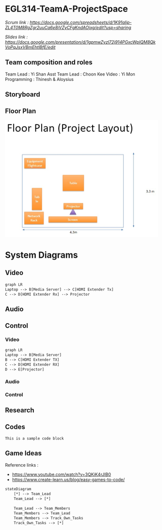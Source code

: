# EGL314-TeamA-ProjectSpace
*Scrum link : https://docs.google.com/spreadsheets/d/1K91aIip-ZL4T0M8RgZgr2uuCa6e8iVZyCFgKndAOjxg/edit?usp=sharing*

*Slides link : https://docs.google.com/presentation/d/1gpmwZyzl72j914PGxcWpIQM8QkVoPqJsxVBmEhtlBfE/edit*
## Team composition and roles
Team Lead : Yi Shan
Asst Team Lead : Choon Kee
Video : Yi Mon
Programming : Thinesh & Aloysius
## Storyboard

## Floor Plan
![Floorplan](imgs\floorplan.jpg)

# System Diagrams 

## Video
```mermaid
graph LR
Laptop --> B[Media Server] --> C[HDMI Extender Tx]
C --> D[HDMI Extender Rx] --> Projector
```
## Audio

## Control

### Video
```mermaid
graph LR
Laptop --> B[Media Server]
B --> C[HDMI Extender TX]
C --> D[HDMI Extender RX]
D --> E[Projector]
```
### Audio

### Control

## Research 

## Codes
```
This is a sample code block

```
## Game Ideas
Reference links : 
- https://www.youtube.com/watch?v=3QKiK4rJIB0
- https://www.create-learn.us/blog/easy-games-to-code/

```mermaid
stateDiagram
    [*] --> Team_Lead
    Team_Lead --> [*]

    Team_Lead --> Team_Members
    Team_Members --> Team_Lead
    Team_Members --> Track_Own_Tasks
    Track_Own_Tasks --> [*]
```
